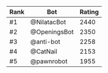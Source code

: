 Rank|Bot|Rating
---|---|---
#1|@NilatacBot|2440
#2|@OpeningsBot|2350
#3|@anti-bot|2258
#4|@CatNail|2153
#5|@pawnrobot|1955
